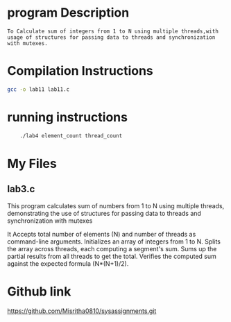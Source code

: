 # program Description 

    To Calculate sum of integers from 1 to N using multiple threads,with usage of structures for passing data to threads and synchronization with mutexes.

# Compilation Instructions
```bash
gcc -o lab11 lab11.c 
```

# running instructions 

```bash
    ./lab4 element_count thread_count 
```

# My Files
## lab3.c

 This program calculates sum of numbers from 1 to N using multiple threads, demonstrating the use of structures for passing data to threads and synchronization with mutexes

   It Accepts total number of elements (N) and number of threads as command-line arguments.
   Initializes an array of integers from 1 to N.
   Splits the array across threads, each computing a segment's sum.
   Sums up the partial results from all threads to get the total.
   Verifies the computed sum against the expected formula (N*(N+1)/2).

# Github link

https://github.com/Misritha0810/sysassignments.git